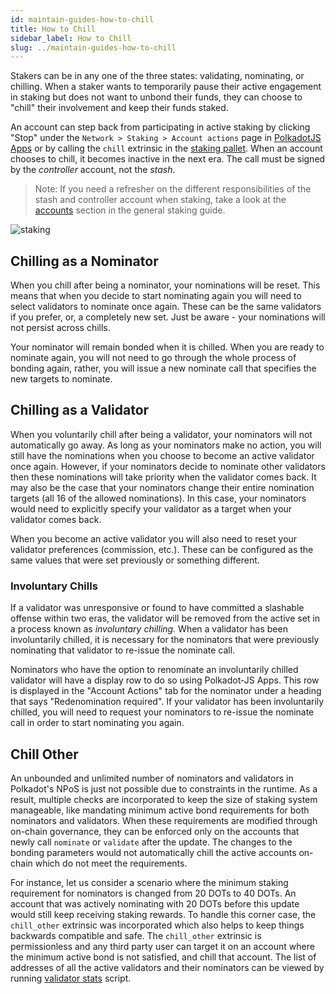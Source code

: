 ```yaml
---
id: maintain-guides-how-to-chill
title: How to Chill
sidebar_label: How to Chill
slug: ../maintain-guides-how-to-chill
---
```


Stakers can be in any one of the three states: validating, nominating, or chilling. When a staker
wants to temporarily pause their active engagement in staking but does not want to unbond their
funds, they can choose to "chill" their involvement and keep their funds staked.

An account can step back from participating in active staking by clicking "Stop" under the
`Network > Staking > Account actions` page in [PolkadotJS Apps](https://polkadot.js.org/apps) or by
calling the `chill` extrinsic in the [staking pallet][chill extrinsic]. When an account chooses to
chill, it becomes inactive in the next era. The call must be signed by the _controller_ account, not
the _stash_.

> Note: If you need a refresher on the different responsibilities of the stash and controller
> account when staking, take a look at the [accounts][] section in the general staking guide.

![staking](../assets/NPoS/staking-keys_stash_controller.png)

## Chilling as a Nominator

When you chill after being a nominator, your nominations will be reset. This means that when you
decide to start nominating again you will need to select validators to nominate once again. These
can be the same validators if you prefer, or, a completely new set. Just be aware - your nominations
will not persist across chills.

Your nominator will remain bonded when it is chilled. When you are ready to nominate again, you will
not need to go through the whole process of bonding again, rather, you will issue a new nominate
call that specifies the new targets to nominate.

## Chilling as a Validator

When you voluntarily chill after being a validator, your nominators will not automatically go away.
As long as your nominators make no action, you will still have the nominations when you choose to
become an active validator once again. However, if your nominators decide to nominate other
validators then these nominations will take priority when the validator comes back. It may also be
the case that your nominators change their entire nomination targets (all 16 of the allowed
nominations). In this case, your nominators would need to explicitly specify your validator as a
target when your validator comes back.

When you become an active validator you will also need to reset your validator preferences
(commission, etc.). These can be configured as the same values that were set previously or something
different.

### Involuntary Chills

If a validator was unresponsive or found to have committed a slashable offense within two eras, the
validator will be removed from the active set in a process known as _involuntary chilling._ When a
validator has been involuntarily chilled, it is necessary for the nominators that were previously
nominating that validator to re-issue the nominate call.

Nominators who have the option to renominate an involuntarily chilled validator will have a display
row to do so using Polkadot-JS Apps. This row is displayed in the "Account Actions" tab for the
nominator under a heading that says "Redenomination required". If your validator has been
involuntarily chilled, you will need to request your nominators to re-issue the nominate call in
order to start nominating you again.

## Chill Other

An unbounded and unlimited number of nominators and validators in Polkadot's NPoS is just not possible due to constraints in the runtime. As a result, multiple checks are incorporated to keep the size of staking system manageable, like mandating minimum active bond requirements for both nominators and validators. When these requirements are modified through on-chain governance, they can be enforced only on the accounts that newly call `nominate` or `validate` after the update. The changes to the bonding parameters would not automatically chill the active accounts on-chain which do not meet the requirements.

For instance, let us consider a scenario where the minimum staking requirement for nominators is changed from 20 DOTs to 40 DOTs. An account that was actively nominating with 20 DOTs before this update would still keep receiving staking rewards. To handle this corner case, the `chill_other` extrinsic was incorporated which also helps to keep things backwards compatible and safe. The `chill_other` extrinsic is permissionless and any third party user can target it on an account where the minimum active bond is not satisfied, and chill that account. The list of addresses of all the active validators and their nominators can be viewed by running [validator stats](https://github.com/w3f/validator-stats) script.

[chill extrinsic]: https://substrate.dev/rustdocs/latest/pallet_staking/pallet/enum.Call.html#variant.chill
[accounts]: ../learn/learn-staking.md#accounts
